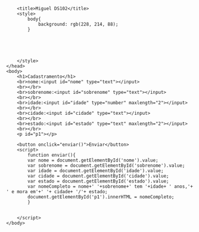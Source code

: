 <html>
    <head>
        <meta charset="UTF-8">
        
        <title>Miguel DS102</title>
        <style>
            body{
                background: rgb(228, 214, 88);
            }



        
        
        </style>
    </head>
    <body>
        <h1>Cadastramento</h1>
        <br>nome:<input id="nome" type="text"></input>
        <br></br>
        <br>sobrenome:<input id="sobrenome" type="text"></input>
        <br></br>
        <br>idade:<input id="idade" type="number" maxlength="2"></input>
        <br></br>
        <br>cidade:<input id="cidade" type="text"></input>
        <br></br>
        <br>estado:<input id="estado" type="text" maxlength="2"></input>
        <br></br>
        <p id="p1"></p>

        <button onclick="enviar()">Enviar</button>
        <script>
            function enviar(){
            var nome = document.getElementById('nome').value;
            var sobrenome = document.getElementById('sobrenome').value;
            var idade = document.getElementById('idade').value;
            var cidade = document.getElementById('cidade').value;
            var estado = document.getElementById('estado').value;
            var nomeCompleto = nome+' '+sobrenome+' tem '+idade+ ' anos,'+ ' e mora em'+' '+ cidade+ '/'+ estado;
            document.getElementById('p1').innerHTML = nomeCompleto;
            } 
        
        
        </script>
    </body>





</html>
